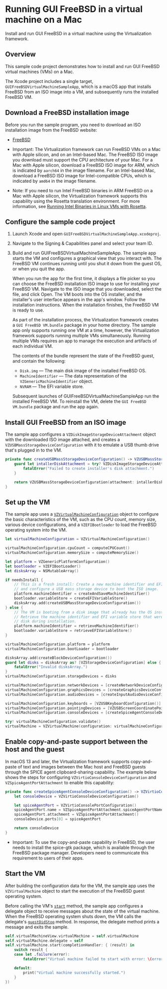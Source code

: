 # Running GUI FreeBSD in a virtual machine on a Mac

Install and run GUI FreeBSD in a virtual machine using the Virtualization framework.

## Overview

This sample code project demonstrates how to install and run GUI FreeBSD virtual machines (VMs) on a Mac.

The Xcode project includes a single target, `GUIFreeBSDVirtualMachineSampleApp`, which is a macOS app that installs FreeBSD from an ISO image into a VM, and subsequently runs the installed FreeBSD VM.

[class_VZVirtualMachineConfiguration]:https://developer.apple.com/documentation/virtualization/vzvirtualmachineconfiguration
[class_VZLinuxBootLoader]:https://developer.apple.com/documentation/virtualization/vzlinuxbootloader
[class_VZVirtualMachine]:https://developer.apple.com/documentation/virtualization/vzvirtualmachine
[property_bootLoader]:https://developer.apple.com/documentation/virtualization/vzvirtualmachineconfiguration/3656716-bootloader
[method_start]:https://developer.apple.com/documentation/virtualization/vzvirtualmachine/3656826-start
[method_guestDidStop]:https://developer.apple.com/documentation/virtualization/vzvirtualmachinedelegate/3656730-guestdidstop

## Download a FreeBSD installation image

Before you run the sample program, you need to download an ISO installation image from the FreeBSD website:

- [FreeBSD](https://www.freebsd.org/where/)


- Important: The Virtualization framework can run FreeBSD VMs on a Mac with Apple silicon, and on an Intel-based Mac. The FreeBSD ISO image you download must support the CPU architecture of your Mac. For a Mac with Apple silicon, download a FreeBSD ISO image for ARM, which is indicated by `aarch64` in the image filename. For an Intel-based Mac, download a FreeBSD ISO image for Intel-compatible CPUs, which is indicated by `amd64` in the image filename.

- Note: If you need to run Intel FreeBSD binaries in ARM FreeBSD on a Mac with Apple silicon, the Virtualization framework supports this capability using the Rosetta translation environment. For more information, see [Running Intel Binaries in Linux VMs with Rosetta](https://developer.apple.com/documentation/virtualization/running_intel_binaries_in_linux_vms_with_rosetta).


## Configure the sample code project

1. Launch Xcode and open `GUIFreeBSDVirtualMachineSampleApp.xcodeproj`.

2. Navigate to the Signing & Capabilities panel and select your team ID.

3. Build and run GUIFreeBSDVirtualMachineSampleApp. The sample app starts the VM and configures a graphical view that you interact with. The FreeBSD VM continues running until you shut it down from the guest OS, or when you quit the app.

    When you run the app for the first time, it displays a file picker so you can choose the FreeBSD installation ISO image to use for installing your FreeBSD VM. Navigate to the ISO image that you downloaded, select the file, and click Open. The VM boots into the OS installer, and the installer's user interface appears in the app's window. Follow the installation instructions. When the installation finishes, the FreeBSD VM is ready to use.

     As part of the installation process, the Virtualization framework creates a `GUI FreeBSD VM.bundle` package in your home directory. The sample app only supports running one VM at a time, however, the Virtualization framework supports running multiple VMs simultaneously. Running multiple VMs requires an app to manage the execution and artifacts of each individual VM.

    The contents of the bundle represent the state of the FreeBSD guest, and contain the following:

    * `Disk.img` — The main disk image of the installed FreeBSD OS.
    * `MachineIdentifier` — The data representation of the `VZGenericMachineIdentifier` object.
    * `NVRAM` — The EFI variable store.

    Subsequent launches of GUIFreeBSDVirtualMachineSampleApp run the installed FreeBSD VM. To reinstall the VM, delete the `GUI FreeBSD VM.bundle` package and run the app again.


## Install GUI FreeBSD from an ISO image

The sample app configures a `VZDiskImageStorageDeviceAttachment` object with the downloaded ISO image attached, and creates a `VZUSBMassStorageDeviceConfiguration` with it to emulate a USB thumb drive that's plugged in to the VM.

``` swift
private func createUSBMassStorageDeviceConfiguration() -> VZUSBMassStorageDeviceConfiguration {
    guard let intallerDiskAttachment = try? VZDiskImageStorageDeviceAttachment(url: installerISOPath!, readOnly: true) else {
        fatalError("Failed to create installer's disk attachment.")
    }

    return VZUSBMassStorageDeviceConfiguration(attachment: intallerDiskAttachment)
}
```


## Set up the VM

The sample app uses a [`VZVirtualMachineConfiguration`][class_VZVirtualMachineConfiguration] object to configure the basic characteristics of the VM, such as the CPU count, memory size, various device configurations, and a `VZEFIBootloader` to load the FreeBSD operating system into the VM.

``` swift
let virtualMachineConfiguration = VZVirtualMachineConfiguration()

virtualMachineConfiguration.cpuCount = computeCPUCount()
virtualMachineConfiguration.memorySize = computeMemorySize()

let platform = VZGenericPlatformConfiguration()
let bootloader = VZEFIBootLoader()
let disksArray = NSMutableArray()

if needsInstall {
    // This is a fresh install: Create a new machine identifier and EFI variable store,
    // and configure a USB mass storage device to boot the ISO image.
    platform.machineIdentifier = createAndSaveMachineIdentifier()
    bootloader.variableStore = createEFIVariableStore()
    disksArray.add(createUSBMassStorageDeviceConfiguration())
} else {
    // The VM is booting from a disk image that already has the OS installed.
    // Retrieve the machine identifier and EFI variable store that were saved to
    // disk during installation.
    platform.machineIdentifier = retrieveMachineIdentifier()
    bootloader.variableStore = retrieveEFIVariableStore()
}

virtualMachineConfiguration.platform = platform
virtualMachineConfiguration.bootLoader = bootloader

disksArray.add(createBlockDeviceConfiguration())
guard let disks = disksArray as? [VZStorageDeviceConfiguration] else {
    fatalError("Invalid disksArray.")
}
virtualMachineConfiguration.storageDevices = disks

virtualMachineConfiguration.networkDevices = [createNetworkDeviceConfiguration()]
virtualMachineConfiguration.graphicsDevices = [createGraphicsDeviceConfiguration()]
virtualMachineConfiguration.audioDevices = [createInputAudioDeviceConfiguration(), createOutputAudioDeviceConfiguration()]

virtualMachineConfiguration.keyboards = [VZUSBKeyboardConfiguration()]
virtualMachineConfiguration.pointingDevices = [VZUSBScreenCoordinatePointingDeviceConfiguration()]
virtualMachineConfiguration.consoleDevices = [createSpiceAgentConsoleDeviceConfiguration()]

try! virtualMachineConfiguration.validate()
virtualMachine = VZVirtualMachine(configuration: virtualMachineConfiguration)
```

## Enable copy-and-paste support between the host and the guest

In macOS 13 and later, the Virtualization framework supports copy-and-paste of text and images between the Mac host and FreeBSD guests through the SPICE agent clipboard-sharing capability. The example below shows the steps for configuring `VZVirtioConsoleDeviceConfiguration` and `VZSpiceAgentPortAttachment` to enable this capability:
``` swift
private func createSpiceAgentConsoleDeviceConfiguration() -> VZVirtioConsoleDeviceConfiguration {
    let consoleDevice = VZVirtioConsoleDeviceConfiguration()

    let spiceAgentPort = VZVirtioConsolePortConfiguration()
    spiceAgentPort.name = VZSpiceAgentPortAttachment.spiceAgentPortName
    spiceAgentPort.attachment = VZSpiceAgentPortAttachment()
    consoleDevice.ports[0] = spiceAgentPort

    return consoleDevice
}
```

- Important: To use the copy-and-paste capability in FreeBSD, the user needs to install the spice-gtk package, which is available through the FreeBSD package manager. Developers need to communicate this requirement to users of their apps.


## Start the VM

After building the configuration data for the VM, the sample app uses the `VZVirtualMachine` object to start the execution of the FreeBSD guest operating system.

Before calling the VM's [`start`][method_start] method, the sample app configures a delegate object to receive messages about the state of the virtual machine. When the FreeBSD operating system shuts down, the VM calls the delegate's [`guestDidStop`][method_guestDidStop] method. In response, the delegate method prints a message and exits the sample.

``` swift
self.virtualMachineView.virtualMachine = self.virtualMachine
self.virtualMachine.delegate = self
self.virtualMachine.start(completionHandler: { (result) in
    switch result {
    case let .failure(error):
        fatalError("Virtual machine failed to start with error: \(error)")

    default:
        print("Virtual machine successfully started.")
    }
})
```
